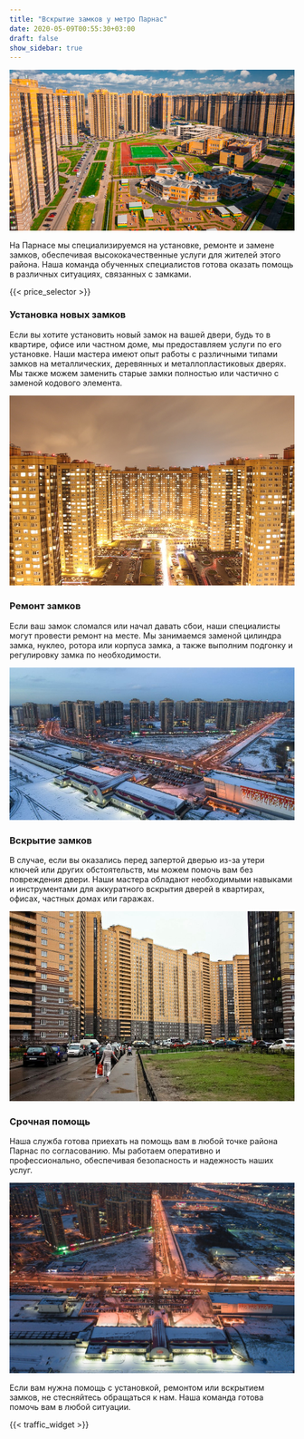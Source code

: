 ```yaml
---
title: "Вскрытие замков у метро Парнас"
date: 2020-05-09T00:55:30+03:00
draft: false
show_sidebar: true
---
```


![Установка замков на Парнасе](Parnas1.jpg)

На Парнасе мы специализируемся на установке, ремонте и замене замков, обеспечивая высококачественные услуги для жителей этого района. Наша команда обученных специалистов готова оказать помощь в различных ситуациях, связанных с замками.

{{< price_selector >}}

### Установка новых замков

Если вы хотите установить новый замок на вашей двери, будь то в квартире, офисе или частном доме, мы предоставляем услуги по его установке. Наши мастера имеют опыт работы с различными типами замков на металлических, деревянных и металлопластиковых дверях. Мы также можем заменить старые замки полностью или частично с заменой кодового элемента.

![Установка замков на Парнасе](Parnas2.jpg)

### Ремонт замков

Если ваш замок сломался или начал давать сбои, наши специалисты могут провести ремонт на месте. Мы занимаемся заменой цилиндра замка, нуклео, ротора или корпуса замка, а также выполним подгонку и регулировку замка по необходимости.

![Установка замков на Парнасе](Parnas3.jpg)

### Вскрытие замков

В случае, если вы оказались перед запертой дверью из-за утери ключей или других обстоятельств, мы можем помочь вам без повреждения двери. Наши мастера обладают необходимыми навыками и инструментами для аккуратного вскрытия дверей в квартирах, офисах, частных домах или гаражах.

![Установка замков на Парнасе](Parnas4.jpg)

### Срочная помощь

Наша служба готова приехать на помощь вам в любой точке района Парнас по согласованию. Мы работаем оперативно и профессионально, обеспечивая безопасность и надежность наших услуг.

![Установка замков на Парнасе](Parnas5.jpg)

Если вам нужна помощь с установкой, ремонтом или вскрытием замков, не стесняйтесь обращаться к нам. Наша команда готова помочь вам в любой ситуации.

{{< traffic_widget >}}